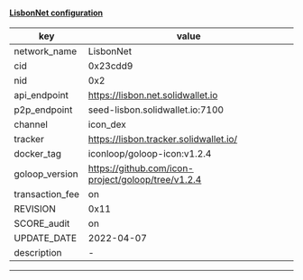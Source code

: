 #### [LisbonNet configuration](https://networkinfo.solidwallet.io/node_info/LisbonNet/default_configure.yml)
|key|value|
|---|---|
|network_name|LisbonNet|
|cid|0x23cdd9|
|nid|0x2|
|api_endpoint|https://lisbon.net.solidwallet.io|
|p2p_endpoint|seed-lisbon.solidwallet.io:7100|
|channel|icon_dex|
|tracker|https://lisbon.tracker.solidwallet.io/|
|docker_tag|iconloop/goloop-icon:v1.2.4|
|goloop_version|https://github.com/icon-project/goloop/tree/v1.2.4|
|transaction_fee|on|
|REVISION|0x11|
|SCORE_audit|on|
|UPDATE_DATE|2022-04-07|
|description|-|
---
